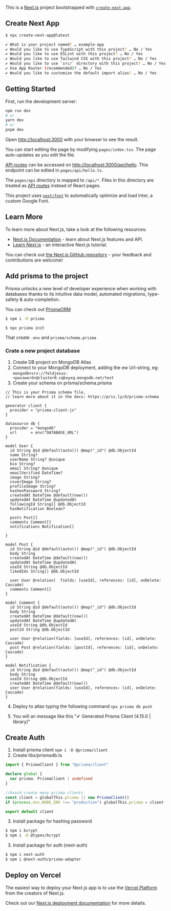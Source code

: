 This is a [Next.js](https://nextjs.org/) project bootstrapped with [`create-next-app`](https://github.com/vercel/next.js/tree/canary/packages/create-next-app).

## Create Next App
```bash
$ npx create-next-app@latest

✔ What is your project named? … example-app
✔ Would you like to use TypeScript with this project? … No / Yes
✔ Would you like to use ESLint with this project? … No / Yes
✔ Would you like to use Tailwind CSS with this project? … No / Yes
✔ Would you like to use `src/` directory with this project? … No / Yes
✔ Use App Router (recommended)? … No / Yes
✔ Would you like to customize the default import alias? … No / Yes
```

## Getting Started

First, run the development server:

```bash
npm run dev
# or
yarn dev
# or
pnpm dev
```

Open [http://localhost:3000](http://localhost:3000) with your browser to see the result.

You can start editing the page by modifying `pages/index.tsx`. The page auto-updates as you edit the file.

[API routes](https://nextjs.org/docs/api-routes/introduction) can be accessed on [http://localhost:3000/api/hello](http://localhost:3000/api/hello). This endpoint can be edited in `pages/api/hello.ts`.

The `pages/api` directory is mapped to `/api/*`. Files in this directory are treated as [API routes](https://nextjs.org/docs/api-routes/introduction) instead of React pages.

This project uses [`next/font`](https://nextjs.org/docs/basic-features/font-optimization) to automatically optimize and load Inter, a custom Google Font.

## Learn More

To learn more about Next.js, take a look at the following resources:

- [Next.js Documentation](https://nextjs.org/docs) - learn about Next.js features and API.
- [Learn Next.js](https://nextjs.org/learn) - an interactive Next.js tutorial.

You can check out [the Next.js GitHub repository](https://github.com/vercel/next.js/) - your feedback and contributions are welcome!

## Add prisma to the project
Prisma unlocks a new level of developer experience when working with databases thanks to its intuitive data model, automated migrations, type-safety & auto-completion.

You can check out [PrismaORM](https://www.prisma.io/)
```bash
$ npm i -D prisma 

$ npx prisma init 
```
 
That create `.env` and `prisma/schema.prisma`

### Crate a new project database
1. Create DB project on MongoDB Atlas
2. Connect to your MongoDB deployment, adding the ew Url-string, eg: `mongodb+srv://feldjesus:<password>@cluster0.cqbxyxq.mongodb.net/test`
3. Create your schema on prisma/schema.prisma
```
// This is your Prisma schema file,
// learn more about it in the docs: https://pris.ly/d/prisma-schema

generator client {
  provider = "prisma-client-js"
}

datasource db {
  provider = "mongodb"
  url      = env("DATABASE_URL")
}

model User {
  id String @id @default(auto()) @map("_id") @db.ObjectId
  name String?
  userName String? @unique
  bio String?
  email String? @unique
  emailVerified DateTime?
  image String?
  coverImage String?
  profileImage String?
  hashexPassword String?
  createdAt DateTime @default(now())
  updatedAt DateTime @updatedAt
  followingId String[] @db.ObjectId
  hasNotification Boolean?

  posts Post[]
  comments Comment[]
  notifications Notification[]

}

model Post {
  id String @id @default(auto()) @map("_id") @db.ObjectId
  body String
  createdAt DateTime @default(now())
  updatedAt DateTime @updatedAt
  useId String @db.ObjectId
  likedIds String[] @db.ObjectId
  
  user User @relation(  fields: [useId], references: [id], onDelete: Cascade)
  comments Comment[] 
}

model Comment {
  id String @id @default(auto()) @map("_id") @db.ObjectId
  body String
  createdAt DateTime @default(now())
  updatedAt DateTime @updatedAt
  useId String @db.ObjectId
  postId String @db.ObjectId

  user User @relation(fields: [useId], references: [id], onDelete: Cascade)
  post Post @relation(fields: [postId], references: [id], onDelete: Cascade)
}

model Notification {
  id String @id @default(auto()) @map("_id") @db.ObjectId
  body String
  useId String @db.ObjectId
  createdAt DateTime @default(now())
  user User @relation(fields: [useId], references: [id], onDelete: Cascade)
}

```
4. Deploy to atlas typing the following command `npx prisma db push`

5. You will an message like this "✔ Generated Prisma Client (4.15.0 | library)"


## Create Auth
1. Install prisma client `npm i -D @prisma/client`
2. Create libs/prismadb.ts
```typescript
import { PrismaClient } from "@prisma/client"

declare global {
  var prisma: PrismaClient | undefined
}

//Avoid create many prisma clients
const client = globalThis.prisma || new PrismaClient()
if (process.env.NODE_ENV !== "production") globalThis.prisma = client

export default client
```

3. Install package for hashing password
```bash 
$ npm i bcrypt
$ npm i -D @types/bcrypt
```

3. Install package for auth (next-auth)
```bash 
$ npm i next-auth
$ npm i @next-auth/prisma-adapter
```
## Deploy on Vercel

The easiest way to deploy your Next.js app is to use the [Vercel Platform](https://vercel.com/new?utm_medium=default-template&filter=next.js&utm_source=create-next-app&utm_campaign=create-next-app-readme) from the creators of Next.js.

Check out our [Next.js deployment documentation](https://nextjs.org/docs/deployment) for more details.
